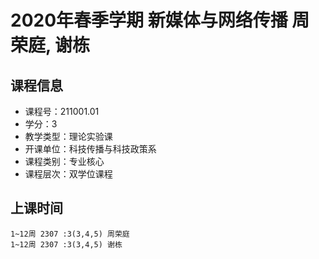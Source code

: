 # 2020年春季学期 新媒体与网络传播 周荣庭, 谢栋






## 课程信息

- 课程号：211001.01
- 学分：3
- 教学类型：理论实验课
- 开课单位：科技传播与科技政策系
- 课程类别：专业核心
- 课程层次：双学位课程

## 上课时间

```
1~12周 2307 :3(3,4,5) 周荣庭
1~12周 2307 :3(3,4,5) 谢栋
```

